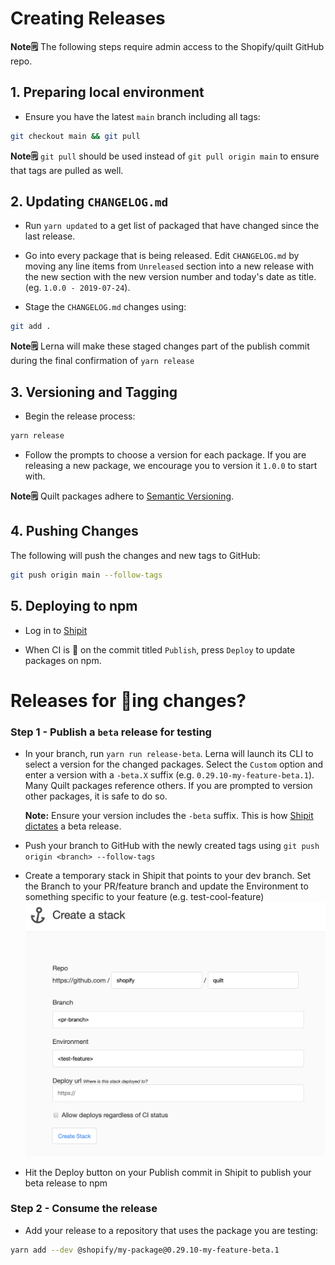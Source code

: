 # Creating Releases

**Note🗒️** The following steps require admin access to the Shopify/quilt GitHub repo.

## 1. Preparing local environment

- Ensure you have the latest `main` branch including all tags:

```sh
git checkout main && git pull
```

**Note🗒️** `git pull` should be used instead of `git pull origin main` to ensure that tags are pulled as well.

## 2. Updating `CHANGELOG.md`

- Run `yarn updated` to a get list of packaged that have changed since the last release.
- Go into every package that is being released. Edit `CHANGELOG.md` by moving any line items from `Unreleased` section into a new release with the new section with the new version number and today's date as title. (eg. `1.0.0 - 2019-07-24`).

- Stage the `CHANGELOG.md` changes using:

```sh
git add .
```

**Note🗒️** Lerna will make these staged changes part of the publish commit during the final confirmation of `yarn release`

## 3. Versioning and Tagging

- Begin the release process:

```sh
yarn release
```

- Follow the prompts to choose a version for each package. If you are releasing a new package, we encourage you to version it `1.0.0` to start with.

**Note🗒️** Quilt packages adhere to [Semantic Versioning](http://semver.org/spec/v2.0.0.html).

## 4. Pushing Changes

The following will push the changes and new tags to GitHub:

```sh
git push origin main --follow-tags
```

## 5. Deploying to npm

- Log in to [Shipit](https://shipit.shopify.io/shopify/quilt/production)

- When CI is 🍏 on the commit titled `Publish`, press `Deploy` to update packages on npm.

# Releases for 🎩ing changes?

### Step 1 - Publish a `beta` release for testing

- In your branch, run `yarn run release-beta`. Lerna will launch its CLI to select a version for the changed packages. Select the `Custom` option and enter a version with a `-beta.X` suffix (e.g. `0.29.10-my-feature-beta.1`). Many Quilt packages reference others. If you are prompted to version other packages, it is safe to do so.

  **Note:** Ensure your version includes the `-beta` suffix. This is how [Shipit dictates](https://github.com/Shopify/shipit-engine/blob/master/lib/snippets/publish-lerna-independent-packages#L7-L12) a beta release.

- Push your branch to GitHub with the newly created tags using `git push origin <branch> --follow-tags`
- Create a temporary stack in Shipit that points to your dev branch. Set the Branch to your PR/feature branch and update the Environment to something specific to your feature (e.g. test-cool-feature)
  ![Create Shipit Stack](../images/shipit-stack.png)

- Hit the Deploy button on your Publish commit in Shipit to publish your beta release to npm

### Step 2 - Consume the release

- Add your release to a repository that uses the package you are testing:

```sh
yarn add --dev @shopify/my-package@0.29.10-my-feature-beta.1
```

